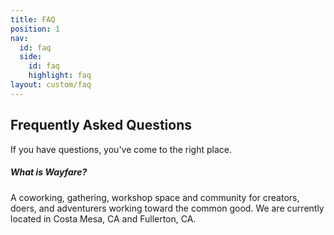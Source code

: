 ```yaml
---
title: FAQ
position: 1
nav:
  id: faq
  side:
    id: faq
    highlight: faq
layout: custom/faq
---
```


## Frequently Asked Questions

If you have questions, you've come to the right place.

##### What is Wayfare?

A coworking, gathering, workshop space and community for creators, doers, and adventurers working toward the common good. We are currently located in Costa Mesa, CA and Fullerton, CA.
